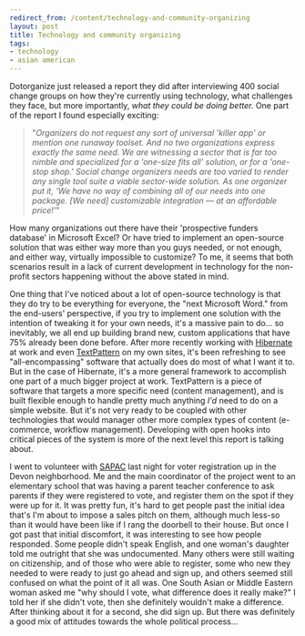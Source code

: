 ```yaml
---
redirect_from: /content/technology-and-community-organizing
layout: post
title: Technology and community organizing
tags:
- technology
- asian american
---
```

Dotorganize just released a report they did after interviewing 400 social change groups on how they're currently using technology, what challenges they face, but more importantly, _what they could be doing better._ One part of the report I found especially exciting:

> 
> "_Organizers do not request any sort of universal 'killer app' or mention one runaway toolset. And no two organizations express exactly the same need. We are witnessing a sector that is far too nimble and specialized for a 'one-size fits all' solution, or for a 'one-stop shop.' Social change organizers needs are too varied to render any single tool suite a viable sector-wide solution. As one organizer put it, 'We have no way of combining all of our needs into one package. [We need] customizable integration — at an affordable price!'_"
> 

How many organizations out there have their 'prospective funders database' in Microsoft Excel? Or have tried to implement an open-source solution that was either way more than you guys needed, or not enough, and either way, virtually impossible to customize? To me, it seems that both scenarios result in a lack of current development in technology for the non-profit sectors happening without the above stated in mind.

One thing that I've noticed about a lot of open-source technology is that they do try to be everything for everyone, the "next Microsoft Word." from the end-users' perspective, if you try to implement one solution with the intention of tweaking it for your own needs, it's a massive pain to do... so inevitably, we all end up building brand new, custom applications that have 75% already been done before. After more recently working with [Hibernate](http://hibernate.org) at work and even [TextPattern](http://www.textpattern.com) on my own sites, it's been refreshing to see "all-encompassing" software that actually does do most of what I want it to. But in the case of Hibernate, it's a more general framework to accomplish one part of a much bigger project at work. TextPattern is a piece of software that targets a more specific need (content management), and is built flexible enough to handle pretty much anything _I'd_ need to do on a simple website. But it's not very ready to be coupled with other technologies that would manager other more complex types of content (e-commerce,  workflow management). Developing with open hooks into critical pieces of the system is more of the next level this report is talking about.

I went to volunteer with [SAPAC](https://www.facebook.com/SAPACchicago) last night for voter registration up in the Devon neighborhood. Me and the main coordinator of the project went to an elementary school that was having a parent teacher conference to ask parents if they were registered to vote, and register them on the spot if they were up for it. It was pretty fun, it's hard to get people past the initial idea that's I'm about to impose a sales pitch on them, although much less-so than it would have been like if I rang the doorbell to their house. But once I got past that initial discomfort, it was interesting to see how people responded. Some people didn't speak English, and one woman's daughter told me outright that she was undocumented. Many others were still waiting on citizenship, and of those who were able to register, some who new they needed to were ready to just go ahead and sign up, and others seemed still confused on what the point of it all was. One South Asian or Middle Eastern woman asked me "why should I vote, what difference does it really make?" I told her if she didn't vote, then she definitely wouldn't make a difference. After thinking about it for a second, she did sign up. But there was definitely a good mix of attitudes towards the whole political process...

